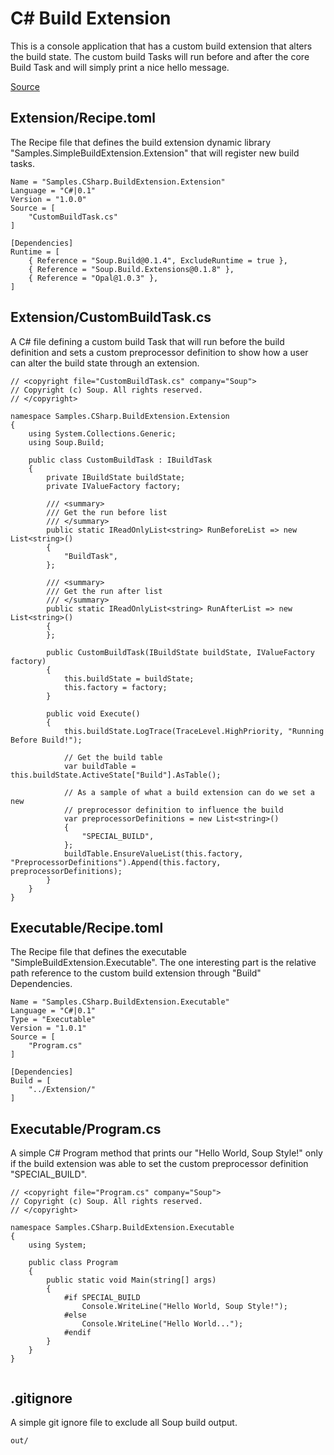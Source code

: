 # C# Build Extension
This is a console application that has a custom build extension that alters the build state. The custom build Tasks will run before and after the core Build Task and will simply print a nice hello message.

[Source](https://github.com/SoupBuild/Soup/tree/main/Samples/CSharp/SimpleBuildExtension)

## Extension/Recipe.toml
The Recipe file that defines the build extension dynamic library "Samples.SimpleBuildExtension.Extension" that will register new build tasks.
```
Name = "Samples.CSharp.BuildExtension.Extension"
Language = "C#|0.1"
Version = "1.0.0"
Source = [
    "CustomBuildTask.cs"
]

[Dependencies]
Runtime = [
    { Reference = "Soup.Build@0.1.4", ExcludeRuntime = true },
    { Reference = "Soup.Build.Extensions@0.1.8" },
    { Reference = "Opal@1.0.3" },
]
```

## Extension/CustomBuildTask.cs
A C# file defining a custom build Task that will run before the build definition and sets a custom preprocessor definition to show how a user can alter the build state through an extension.
```
// <copyright file="CustomBuildTask.cs" company="Soup">
// Copyright (c) Soup. All rights reserved.
// </copyright>

namespace Samples.CSharp.BuildExtension.Extension
{
    using System.Collections.Generic;
    using Soup.Build;

    public class CustomBuildTask : IBuildTask
    {
        private IBuildState buildState;
        private IValueFactory factory;

        /// <summary>
        /// Get the run before list
        /// </summary>
        public static IReadOnlyList<string> RunBeforeList => new List<string>()
        {
            "BuildTask",
        };

        /// <summary>
        /// Get the run after list
        /// </summary>
        public static IReadOnlyList<string> RunAfterList => new List<string>()
        {
        };

        public CustomBuildTask(IBuildState buildState, IValueFactory factory)
        {
            this.buildState = buildState;
            this.factory = factory;
        }

        public void Execute()
        {
            this.buildState.LogTrace(TraceLevel.HighPriority, "Running Before Build!");

            // Get the build table
            var buildTable = this.buildState.ActiveState["Build"].AsTable();

            // As a sample of what a build extension can do we set a new
            // preprocessor definition to influence the build
            var preprocessorDefinitions = new List<string>()
            {
                "SPECIAL_BUILD",
            };
            buildTable.EnsureValueList(this.factory, "PreprocessorDefinitions").Append(this.factory, preprocessorDefinitions);
        }
    }
}
```

## Executable/Recipe.toml
The Recipe file that defines the executable "SimpleBuildExtension.Executable". The one interesting part is the relative path reference to the custom build extension through "Build" Dependencies.
```
Name = "Samples.CSharp.BuildExtension.Executable"
Language = "C#|0.1"
Type = "Executable"
Version = "1.0.1"
Source = [
    "Program.cs"
]

[Dependencies]
Build = [
    "../Extension/"
]
```

## Executable/Program.cs
A simple C# Program method that prints our "Hello World, Soup Style!" only if the build extension was able to set the custom preprocessor definition "SPECIAL_BUILD".
```
// <copyright file="Program.cs" company="Soup">
// Copyright (c) Soup. All rights reserved.
// </copyright>

namespace Samples.CSharp.BuildExtension.Executable
{
    using System;

    public class Program
    {
        public static void Main(string[] args)
        {
            #if SPECIAL_BUILD
                Console.WriteLine("Hello World, Soup Style!");
            #else
                Console.WriteLine("Hello World...");
            #endif
        }
    }
}


```

## .gitignore
A simple git ignore file to exclude all Soup build output.
```
out/
```
